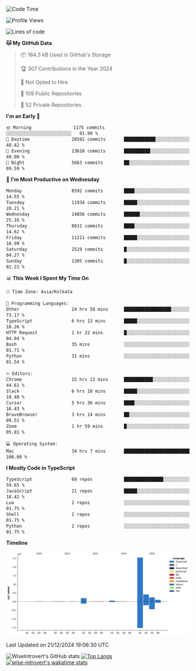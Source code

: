 <!--START_SECTION:waka-->
![Code Time](http://img.shields.io/badge/Code%20Time-1%2C998%20hrs%2025%20mins-blue)

![Profile Views](http://img.shields.io/badge/Profile%20Views-0-blue)

![Lines of code](https://img.shields.io/badge/From%20Hello%20World%20I%27ve%20Written-35.9%20million%20lines%20of%20code-blue)

**🐱 My GitHub Data** 

> 📦 184.3 kB Used in GitHub's Storage 
 > 
> 🏆 307 Contributions in the Year 2024
 > 
> 🚫 Not Opted to Hire
 > 
> 📜 109 Public Repositories 
 > 
> 🔑 52 Private Repositories 
 > 
**I'm an Early 🐤** 

```text
🌞 Morning                1175 commits        ░░░░░░░░░░░░░░░░░░░░░░░░░   01.99 % 
🌆 Daytime                28592 commits       ████████████░░░░░░░░░░░░░   48.42 % 
🌃 Evening                23618 commits       ██████████░░░░░░░░░░░░░░░   40.00 % 
🌙 Night                  5663 commits        ██░░░░░░░░░░░░░░░░░░░░░░░   09.59 % 
```
📅 **I'm Most Productive on Wednesday** 

```text
Monday                   8592 commits        ████░░░░░░░░░░░░░░░░░░░░░   14.55 % 
Tuesday                  11934 commits       █████░░░░░░░░░░░░░░░░░░░░   20.21 % 
Wednesday                14856 commits       ██████░░░░░░░░░░░░░░░░░░░   25.16 % 
Thursday                 8631 commits        ████░░░░░░░░░░░░░░░░░░░░░   14.62 % 
Friday                   11211 commits       █████░░░░░░░░░░░░░░░░░░░░   18.99 % 
Saturday                 2519 commits        █░░░░░░░░░░░░░░░░░░░░░░░░   04.27 % 
Sunday                   1305 commits        █░░░░░░░░░░░░░░░░░░░░░░░░   02.21 % 
```


📊 **This Week I Spent My Time On** 

```text
🕑︎ Time Zone: Asia/Kolkata

💬 Programming Languages: 
Other                    24 hrs 58 mins      ██████████████████░░░░░░░   73.17 % 
TypeScript               6 hrs 13 mins       █████░░░░░░░░░░░░░░░░░░░░   18.26 % 
HTTP Request             1 hr 22 mins        █░░░░░░░░░░░░░░░░░░░░░░░░   04.04 % 
Bash                     35 mins             ░░░░░░░░░░░░░░░░░░░░░░░░░   01.71 % 
Python                   31 mins             ░░░░░░░░░░░░░░░░░░░░░░░░░   01.54 % 

🔥 Editors: 
Chrome                   15 hrs 13 mins      ███████████░░░░░░░░░░░░░░   44.61 % 
Slack                    6 hrs 18 mins       █████░░░░░░░░░░░░░░░░░░░░   18.48 % 
Cursor                   5 hrs 36 mins       ████░░░░░░░░░░░░░░░░░░░░░   16.43 % 
BraveBrowser             3 hrs 14 mins       ██░░░░░░░░░░░░░░░░░░░░░░░   09.51 % 
Zoom                     1 hr 59 mins        █░░░░░░░░░░░░░░░░░░░░░░░░   05.81 % 

💻 Operating System: 
Mac                      34 hrs 7 mins       █████████████████████████   100.00 % 
```

**I Mostly Code in TypeScript** 

```text
TypeScript               68 repos            ███████████████░░░░░░░░░░   59.65 % 
JavaScript               21 repos            █████░░░░░░░░░░░░░░░░░░░░   18.42 % 
Lua                      2 repos             ░░░░░░░░░░░░░░░░░░░░░░░░░   01.75 % 
Shell                    2 repos             ░░░░░░░░░░░░░░░░░░░░░░░░░   01.75 % 
Python                   2 repos             ░░░░░░░░░░░░░░░░░░░░░░░░░   01.75 % 
```



**Timeline**

![Lines of Code chart](https://raw.githubusercontent.com/wise-introvert/wise-introvert/master/assets/bar_graph.png)


 Last Updated on 21/12/2024 19:06:30 UTC
<!--END_SECTION:waka-->

![WiseIntrovert's GitHub stats](https://github-readme-stats.vercel.app/api?username=wise-introvert&count_private=true&show_icons=true)
[![Top Langs](https://github-readme-stats.vercel.app/api/top-langs/?username=wise-introvert&langs_count=10)](https://github.com/anuraghazra/github-readme-stats)
[![wise-introvert's wakatime stats](https://github-readme-stats.vercel.app/api/wakatime?username=wiseintrovert)](https://github.com/anuraghazra/github-readme-stats)
